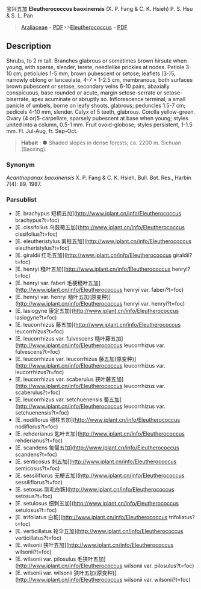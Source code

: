 宝兴五加 **Eleutherococcus baoxinensis** (X. P. Fang & C. K. Hsieh) P. S. Hsu & S. L. Pan

> [Araliaceae](http://www.iplant.cn/info/Araliaceae?t=foc) - [PDF](http://www.iplant.cn/foc/pdf/Araliaceae.pdf)>>[Eleutherococcus](http://www.iplant.cn/info/Eleutherococcus?t=foc) - [PDF](http://www.iplant.cn/foc/pdf/Eleutherococcus.pdf)

## Description

Shrubs, to 2 m tall. Branches glabrous or sometimes brown hirsute when young, with sparse, slender, terete, needlelike prickles at nodes. Petiole 3-10 cm; petiolules 1-5 mm, brown pubescent or setose; leaflets (3-)5, narrowly oblong or lanceolate, 4-7 × 1-2.5 cm, membranous, both surfaces brown pubescent or setose, secondary veins 6-10 pairs, abaxially conspicuous, base rounded or acute, margin setose-serrate or setose-biserrate, apex acuminate or abruptly so. Inflorescence terminal, a small panicle of umbels, borne on leafy shoots, glabrous; peduncles 1.5-7 cm; pedicels 4-10 mm, slender. Calyx of 5 teeth, glabrous. Corolla yellow-green. Ovary (4 or)5-carpellate, sparsely pubescent at base when young; styles united into a column, 0.5-1 mm. Fruit ovoid-globose; styles persistent, 1-1.5 mm. Fl. Jul-Aug, fr. Sep-Oct.

> **Habait** : 
>● Shaded slopes in dense forests; ca. 2200 m. Sichuan (Baoxing).

### Synonym
*Acanthopanax baoxinensis* X. P. Fang & C. K. Hsieh, Bull. Bot. Res., Harbin 7(4): 89. 1987.

### Parsublist

* [E.  brachypus  短柄五加](http://www.iplant.cn/info/Eleutherococcus brachypus?t=foc)
* [E.  cissifolius  乌蔹莓五加](http://www.iplant.cn/info/Eleutherococcus cissifolius?t=foc)
* [E.  eleutheristylus  离柱五加](http://www.iplant.cn/info/Eleutherococcus eleutheristylus?t=foc)
* [E.  giraldii  红毛五加](http://www.iplant.cn/info/Eleutherococcus giraldii?t=foc)
* [E.  henryi  糙叶五加](http://www.iplant.cn/info/Eleutherococcus henryi?t=foc)
* [E.  henryi var. faberi  毛梗糙叶五加](http://www.iplant.cn/info/Eleutherococcus henryi var. faberi?t=foc)
* [E.  henryi var. henryi  糙叶五加(原变种)](http://www.iplant.cn/info/Eleutherococcus henryi var. henryi?t=foc)
* [E.  lasiogyne  康定五加](http://www.iplant.cn/info/Eleutherococcus lasiogyne?t=foc)
* [E.  leucorrhizus  藤五加](http://www.iplant.cn/info/Eleutherococcus leucorrhizus?t=foc)
* [E.  leucorrhizus var. fulvescens  糙叶藤五加](http://www.iplant.cn/info/Eleutherococcus leucorrhizus var. fulvescens?t=foc)
* [E.  leucorrhizus var. leucorrhizus  藤五加(原变种)](http://www.iplant.cn/info/Eleutherococcus leucorrhizus var. leucorrhizus?t=foc)
* [E.  leucorrhizus var. scaberulus  狭叶藤五加](http://www.iplant.cn/info/Eleutherococcus leucorrhizus var. scaberulus?t=foc)
* [E.  leucorrhizus var. setchuenensis  蜀五加](http://www.iplant.cn/info/Eleutherococcus leucorrhizus var. setchuenensis?t=foc)
* [E.  nodiflorus  细柱五加](http://www.iplant.cn/info/Eleutherococcus nodiflorus?t=foc)
* [E.  rehderianus  匙叶五加](http://www.iplant.cn/info/Eleutherococcus rehderianus?t=foc)
* [E.  scandens  匍匐五加](http://www.iplant.cn/info/Eleutherococcus scandens?t=foc)
* [E.  senticosus  刺五加](http://www.iplant.cn/info/Eleutherococcus senticosus?t=foc)
* [E.  sessiliflorus  无梗五加](http://www.iplant.cn/info/Eleutherococcus sessiliflorus?t=foc)
* [E.  setosus  刚毛白簕](http://www.iplant.cn/info/Eleutherococcus setosus?t=foc)
* [E.  setulosus  细刺五加](http://www.iplant.cn/info/Eleutherococcus setulosus?t=foc)
* [E.  trifoliatus  白簕](http://www.iplant.cn/info/Eleutherococcus trifoliatus?t=foc)
* [E.  verticillatus  轮伞五加](http://www.iplant.cn/info/Eleutherococcus verticillatus?t=foc)
* [E.  wilsonii  狭叶五加](http://www.iplant.cn/info/Eleutherococcus wilsonii?t=foc)
* [E.  wilsonii var. pilosulus  毛狭叶五加](http://www.iplant.cn/info/Eleutherococcus wilsonii var. pilosulus?t=foc)
* [E.  wilsonii var. wilsonii  狭叶五加(原变种)](http://www.iplant.cn/info/Eleutherococcus wilsonii var. wilsonii?t=foc)
